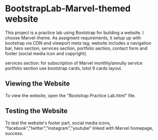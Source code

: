 # BootstrapLab-Marvel-themed website
This project is a practice lab using Bootstrap for building a website. I choose Marvel-theme. 
As assigment requirements, it setup up with bootstrap via CDN and viewport meta tag; website includes a navigation bar, hero section, services section, portfolio section, contact form and footer (social media icon and copyright).

services section: for subscription of Marvel monthly/annully service
portfolio section use bootstrap cards, totol 9 cards layout.

## Viewing the Website

To view the website, open the "Bootstrap Practice Lab.html" file.

## Testing the Website

To test the website's footer part, social media icons, "facebook","twitter","instagram","youtube" linked with Marvel homepage, success.

